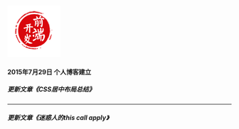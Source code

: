 ![](\images\logo.png)
#### 2015年7月29日 个人博客建立
##### 更新文章《CSS居中布局总结》
***
##### 更新文章《迷惑人的this call apply》